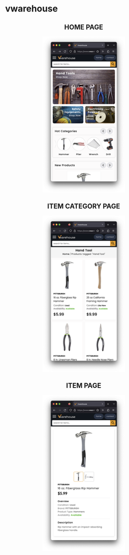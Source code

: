 # vwarehouse

<div align="center">
<h2>HOME PAGE</h2>
<div align="center">
  <img src="https://github.com/locleofficial/vwarehouse/blob/main/ResizedDemoImage/1-home.png" width="265" height="500">
</div>

<h2>ITEM CATEGORY PAGE</h2>
<div align="center">
  <img src="https://github.com/locleofficial/vwarehouse/blob/main/ResizedDemoImage/3-category.png" width="265" height="500">
</div>


<h2>ITEM PAGE</h2>
<div align="center">
  <img src="https://github.com/locleofficial/vwarehouse/blob/main/ResizedDemoImage/4-item.png" width="265" height="500">
</div>
  
  </div>
  
